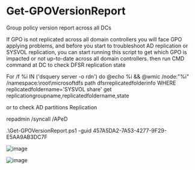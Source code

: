 # Get-GPOVersionReport
Group policy version report across all DCs

If GPO is not replicated across all domain controllers you will face GPO applying problems, and before you start to troubleshoot AD replication or SYSVOL replication, you can start running this script to get which GPO is impacted or not up-to-date across all domain controllers.
then run CMD command at DC to check DFSR replication state

For /f %i IN ('dsquery server -o rdn') do @echo %i && @wmic /node:"%i" /namespace:\\root\microsoftdfs path dfsrreplicatedfolderinfo WHERE replicatedfoldername='SYSVOL share' get replicationgroupname,replicatedfoldername,state


or to check AD partitions Replication

repadmin /syncall /APeD



.\Get-GPOVersionReport.ps1 -guid 457A5DA2-7A53-4277-9F29-E5AA9AB3DC7F

![image](https://user-images.githubusercontent.com/130890375/232291737-8be137b3-b8bc-469d-ab85-8c98cf92d6cd.png)


![image](https://user-images.githubusercontent.com/130890375/232291703-4ffcac0d-770b-4755-b338-74d10271739b.png)
